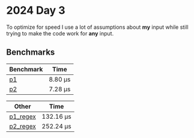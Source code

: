 # 2024 Day 3

To optimize for speed I use a lot of assumptions about **my** input while still trying to make the code work for **any** input.

## Benchmarks

<!-- BEGIN benches -->
| Benchmark              | Time     |
| ---------------------- | -------- |
| [p1](./src/lib.rs#L6)  | 8.80 µs |
| [p2](./src/lib.rs#L51) | 7.28 µs |
<!-- END benches -->
<!-- BEGIN other_benches -->
| Other                         | Time       |
| ----------------------------- | ---------- |
| [p1_regex](./src/lib.rs#L117) | 132.16 µs |
| [p2_regex](./src/lib.rs#L131) | 252.24 µs |
<!-- END other_benches -->